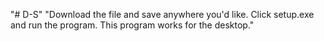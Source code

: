 "# D-S" 
"Download the file and save anywhere you'd like. Click setup.exe and run the program. This program works for the desktop."
